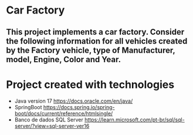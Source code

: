 # Car Factory
This project implements a car factory. Consider the following information for all vehicles created by the 
Factory vehicle, type of Manufacturer, model, Engine, Color and Year.
----------------------------------------------------------------------------------------------------------

# Project created with technologies
* Java version 17 https://docs.oracle.com/en/java/
* SpringBoot https://docs.spring.io/spring-boot/docs/current/reference/htmlsingle/
* Banco de dados SQL Server https://learn.microsoft.com/pt-br/sql/sql-server/?view=sql-server-ver16

